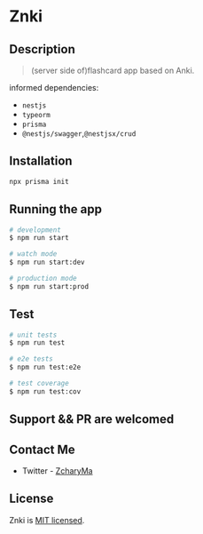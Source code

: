 # Znki

## Description

> (server side of)flashcard app based on Anki.

informed dependencies:

- `nestjs`
- `typeorm`
- `prisma`
- `@nestjs/swagger`,`@nestjsx/crud`

## Installation

```bash
npx prisma init
```

## Running the app

```bash
# development
$ npm run start

# watch mode
$ npm run start:dev

# production mode
$ npm run start:prod
```

## Test

```bash
# unit tests
$ npm run test

# e2e tests
$ npm run test:e2e

# test coverage
$ npm run test:cov
```

## Support && PR are welcomed

## Contact Me

- Twitter - [ZcharyMa](https://twitter.com/zcharyma)

## License

Znki is [MIT licensed](LICENSE).

